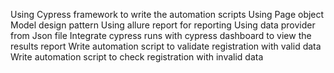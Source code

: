 Using Cypress framework to write the automation scripts 
Using Page object Model design pattern 
Using allure report for reporting 
Using data provider from Json file 
Integrate cypress runs with cypress dashboard to view the results report 
Write automation script to validate registration with valid data
Write automation script to check registration with invalid data 

